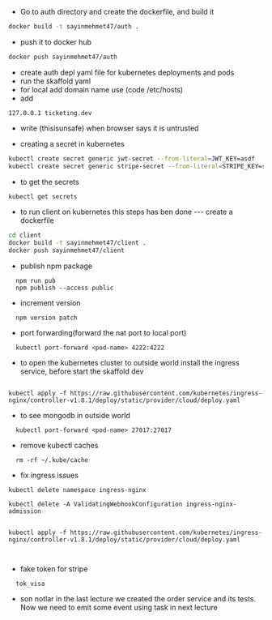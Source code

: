 - Go to auth directory and create the dockerfile, and build it

```bash
docker build -t sayinmehmet47/auth .
```

- push it to docker hub

```bash
docker push sayinmehmet47/auth
```

- create auth depl yaml file for kubernetes deployments and pods
- run the skaffold yaml
- for local add domain name use (code /etc/hosts)
- add

```code
127.0.0.1 ticketing.dev

```

- write (thisisunsafe) when browser says it is untrusted

- creating a secret in kubernetes

```bash
kubectl create secret generic jwt-secret --from-literal=JWT_KEY=asdf
kubectl create secret generic stripe-secret --from-literal=STRIPE_KEY=sk_tes
```

- to get the secrets

```bash
kubectl get secrets
```

- to run client on kubernetes this steps has ben done
  --- create a dockerfile

```bash
cd client
docker build -t sayinmehmet47/client .
docker push sayinmehmet47/client

```

- publish npm package

```code
  npm run pub
  npm publish --access public
```

- increment version

```code
  npm version patch
```

- port forwarding(forward the nat port to local port)

```code
  kubectl port-forward <pod-name> 4222:4222
```

- to open the kubernetes cluster to outside world install the ingress service, before start the skaffold dev

```code

kubectl apply -f https://raw.githubusercontent.com/kubernetes/ingress-nginx/controller-v1.8.1/deploy/static/provider/cloud/deploy.yaml
```

- to see mongodb in outside world

```code
  kubectl port-forward <pod-name> 27017:27017
```

- remove kubectl caches

```code
  rm -rf ~/.kube/cache
```

- fix ingress issues

```code
kubectl delete namespace ingress-nginx

kubectl delete -A ValidatingWebhookConfiguration ingress-nginx-admission


kubectl apply -f https://raw.githubusercontent.com/kubernetes/ingress-nginx/controller-v1.8.1/deploy/static/provider/cloud/deploy.yaml



```

- fake token for stripe

```code
  tok_visa
```

- son notlar
  in the last lecture we created the order service and its tests. Now we need to emit some event using task in next lecture
